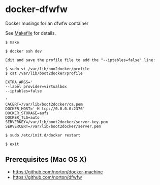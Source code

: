 # docker-dfwfw
Docker musings for an dfwfw container

See [Makefile](./Makefile) for details.

```
$ make

$ docker ssh dev

Edit and save the profile file to add the "--iptables=false" line:

$ sudo vi /var/lib/boo2docker/profile
$ cat /var/lib/boot2docker/profile

EXTRA_ARGS='
--label provider=virtualbox
--iptables=false

'
CACERT=/var/lib/boot2docker/ca.pem
DOCKER_HOST='-H tcp://0.0.0.0:2376'
DOCKER_STORAGE=aufs
DOCKER_TLS=auto
SERVERKEY=/var/lib/boot2docker/server-key.pem
SERVERCERT=/var/lib/boot2docker/server.pem

$ sudo /etc/init.d/docker restart

$ exit
```

## Prerequisites (Mac OS X)

- https://github.com/norton/docker-machine
- https://github.com/norton/dfwfw
